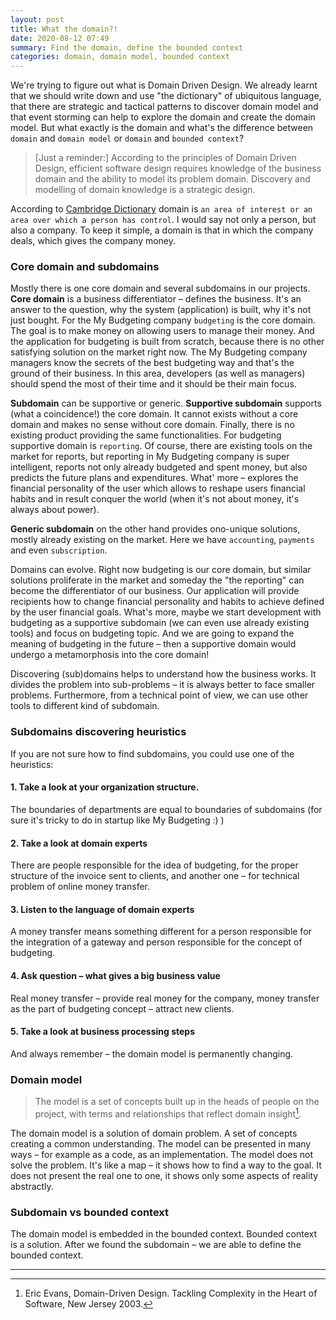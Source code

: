 ```yaml
---
layout: post
title: What the domain?!
date: 2020-08-12 07:49
summary: Find the domain, define the bounded context
categories: domain, domain model, bounded context
---
```

We're trying to figure out what is Domain Driven Design. We already learnt that we should write down and use "the dictionary" of ubiquitous language, that there are strategic and tactical patterns to discover domain model and that event storming can help to explore the domain and create the domain model. But what exactly is the domain and what's the difference between `domain` and `domain model` or `domain` and `bounded context`?

> [Just a reminder:] According to the principles of Domain Driven Design, efficient software design requires knowledge of the business domain and the ability to model its problem domain. Discovery and modelling of domain knowledge is a strategic design.

According to [Cambridge Dictionary](https://dictionary.cambridge.org/dictionary/english/domain) domain is `an area of interest or an area over which a person has control`. I would say not only a person, but also a company. To keep it simple, a domain is that in which the company deals, which gives the company money.

### Core domain and subdomains
Mostly there is one core domain and several subdomains in our projects. __Core domain__ is a business differentiator – defines the business. It's an answer to the question, why the system (application) is built, why it's not just bought. For the My Budgeting company `budgeting` is the core domain. The goal is to make money on allowing users to manage their money. And the application for budgeting is built from scratch, because there is no other satisfying solution on the market right now. The My Budgeting company managers know the secrets of the best budgeting way and that's the ground of their business. In this area, developers (as well as managers) should spend the most of their time and it should be their main focus.

__Subdomain__ can be supportive or generic. __Supportive subdomain__ supports (what a coincidence!) the core domain. It cannot exists without a core domain and makes no sense without core domain. Finally, there is no existing product providing the same functionalities. For budgeting supportive domain is `reporting`. Of course, there are existing tools on the market for reports, but reporting in My Budgeting company is super intelligent, reports not only already budgeted and spent money, but also predicts the future plans and expenditures. What' more – explores the financial personality of the user which allows to reshape users financial habits and in result conquer the world (when it's not about money, it's always about power).

__Generic subdomain__ on the other hand provides ono-unique solutions, mostly already existing on the market. Here we have `accounting`, `payments` and even `subscription`.

Domains can evolve. Right now budgeting is our core domain, but similar solutions proliferate in the market and someday the "the reporting" can become the differentiator of our business. Our application will provide recipients how to change financial personality and habits to achieve defined by the user financial goals. What's more, maybe we start development with budgeting as a supportive subdomain (we can even use already existing tools) and focus on budgeting topic. And we are going to expand the meaning of budgeting in the future – then a supportive domain would undergo a metamorphosis into the core domain!

Discovering (sub)domains helps to understand how the business works. It divides the problem into sub-problems – it is always better to face smaller problems. Furthermore, from a technical point of view, we can use other tools to different kind of subdomain.

### Subdomains discovering heuristics
If you are not sure how to find subdomains, you could use one of the heuristics:
#### 1. Take a look at your organization structure.
The boundaries of departments are equal to boundaries of subdomains (for sure it's tricky to do in startup like My Budgeting :) )
#### 2. Take a look at domain experts
There are people responsible for the idea of budgeting, for the proper structure of the invoice sent to clients, and another one – for technical problem of online money transfer.
#### 3. Listen to the language of domain experts
A money transfer means something different for a person responsible for the integration of a gateway and person responsible for the concept of budgeting.
#### 4. Ask question – what gives a big business value
Real money transfer – provide real money for the company, money transfer as the part of budgeting concept – attract new clients.
#### 5. Take a look at business processing steps

And always remember – the domain model is permanently changing.

### Domain model
>  The model is a set of concepts built up in the heads of people on the project, with terms and relationships that reflect domain insight[^1].

The domain model is a solution of domain problem. A set of concepts creating a common understanding. The model can be presented in many ways – for example as a code, as an implementation.
The model does not solve the problem. It's like a map – it shows how to find a way to the goal. It does not present the real one to one, it shows only some aspects of reality abstractly.

### Subdomain vs bounded context
The domain model is embedded in the bounded context. Bounded context is a solution. After we found the subdomain – we are able to define the bounded context.


---

[^1]: Eric Evans, Domain-Driven Design. Tackling Complexity in the Heart of Software, New Jersey 2003.
